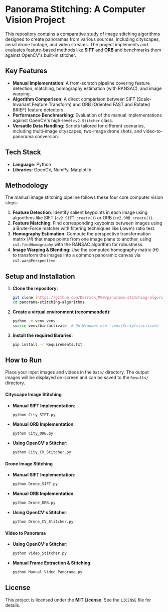 # Panorama Stitching: A Computer Vision Project

This repository contains a comparative study of image stitching algorithms designed to create panoramas from various sources, including cityscapes, aerial drone footage, and video streams. The project implements and evaluates feature-based methods like **SIFT** and **ORB** and benchmarks them against OpenCV's built-in stitcher.

## Key Features

* **Manual Implementation**: A from-scratch pipeline covering feature detection, matching, homography estimation (with RANSAC), and image warping.
* **Algorithm Comparison**: A direct comparison between SIFT (Scale-Invariant Feature Transform) and ORB (Oriented FAST and Rotated BRIEF) feature detectors.
* **Performance Benchmarking**: Evaluation of the manual implementations against OpenCV's high-level `cv2.Stitcher` class.
* **Versatile Data Handling**: Scripts tailored for different scenarios, including multi-image cityscapes, two-image drone shots, and video-to-panorama conversion.


## Tech Stack

* **Language**: Python
* **Libraries**: OpenCV, NumPy, Matplotlib

## Methodology

The manual image stitching pipeline follows these four core computer vision steps:

1.  **Feature Detection**: Identify salient keypoints in each image using algorithms like SIFT (`cv2.SIFT_create()`) or ORB (`cv2.ORB_create()`).
2.  **Feature Matching**: Find corresponding keypoints between images using a Brute-Force matcher with filtering techniques like Lowe's ratio test.
3.  **Homography Estimation**: Compute the perspective transformation matrix ($H$) that maps points from one image plane to another, using `cv2.findHomography` with the RANSAC algorithm for robustness.
4.  **Image Warping & Blending**: Use the computed homography matrix ($H$) to transform the images into a common panoramic canvas via `cv2.warpPerspective`.

## Setup and Installation

1.  **Clone the repository:**
    ```bash
    git clone [https://github.com/Derrick_M99/panorama-stitching-algorithms.git](https://github.com/Derrick_M99/panorama-stitching-algorithms.git)
    cd panorama-stitching-algorithms
    ```
    

2.  **Create a virtual environment (recommended):**
    ```bash
    python -m venv venv
    source venv/bin/activate  # On Windows use `venv\Scripts\activate`
    ```

3.  **Install the required libraries:**
    ```bash
    pip install -r Requirements.txt
    ```

## How to Run

Place your input images and videos in the `Data/` directory. The output images will be displayed on-screen and can be saved to the `Results/` directory.

#### Cityscape Image Stitching

* **Manual SIFT Implementation**:
    ```bash
    python City_SIFT.py
    ```
* **Manual ORB Implementation**:
    ```bash
    python City_ORB.py
    ```
* **Using OpenCV's Stitcher**:
    ```bash
    python City_CV_Stitcher.py
    ```

#### Drone Image Stitching

* **Manual SIFT Implementation**:
    ```bash
    python Drone_SIFT.py
    ```
* **Manual ORB Implementation**:
    ```bash
    python Drone_ORB.py
    ```
* **Using OpenCV's Stitcher**:
    ```bash
    python Drone_CV_Stitcher.py
    ```

#### Video to Panorama

* **Using OpenCV's Stitcher**:
    ```bash
    python Video_Stitcher.py
    ```
* **Manual Frame Extraction & Stitching**:
    ```bash
    python Manual_Video_Panorama.py
    ```

## License

This project is licensed under the **MIT License**. See the `LICENSE` file for details.
